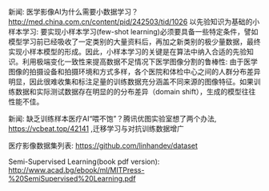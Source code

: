 新闻: 医学影像AI为什么需要小数据学习？http://med.china.com.cn/content/pid/242503/tid/1026 以先验知识为基础的小样本学习: 要实现小样本学习(few-shot learning)必须要具备一些特定条件，譬如模型学习前已经吸收了一定类别的大量资料后，再加之新类别的极少量数据，最终实现小样本模型的形成。因此，小样本学习的关键是在算法中纳入合适的先验知识。利用极端变化一致性来提高数据不足情况下医学图像分割的鲁棒性: 由于医学图像的拍摄设备和拍摄环境和方式多样，各个医院和体检中心之间的人群分布差异明显，因此很难收集和标注足量的训练数据充分涵盖不同来源的图像特征。如果训练数据和实际测试数据存在明显的的分布差异（domain shift），生成的模型往往性能不佳。

新闻: 缺乏训练样本医疗AI“喂不饱”？腾讯优图实验室想了两个办法, https://vcbeat.top/42141 ,迁移学习与对抗训练数据增广

医疗影像数据集列表: https://github.com/linhandev/dataset

Semi-Supervised Learning(book pdf version): http://www.acad.bg/ebook/ml/MITPress-%20SemiSupervised%20Learning.pdf
